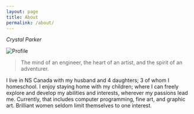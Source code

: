 ```yaml
---
layout: page
title: About
permalink: /about/
---
```

*Crystal Parker*

![Profile](https://avatars3.githubusercontent.com/u/29644308?s=400&v=4 "Profile")


>The mind of an engineer, the heart of an artist, and the spirit of an adventurer.

I live in NS Canada with my husband and 4 daughters; 3 of whom I homeschool.  I enjoy staying home with my children; where I can freely explore and develop my abilities and interests, wherever my passions lead me. Currently, that includes computer programming, fine art, and graphic art. Brilliant women seldom limit themselves to one interest. 
